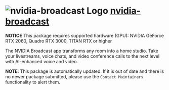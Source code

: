 # ![nvidia-broadcast Logo](https://cdn.jsdelivr.net/gh/mikeee/ChocoPackages/icons/nvidia.png "nvidia-broadcast Logo") [nvidia-broadcast](https://chocolatey.org/packages/nvidia-broadcast)

**NOTICE** This package requires supported hardware (GPU): NVIDIA GeForce RTX 2060, Quadro RTX 3000, TITAN RTX or higher

The NVIDIA Broadcast app transforms any room into a home studio. Take your livestreams, voice chats, and video conference calls to the next level with AI-enhanced voice and video.

**NOTE**: This package is automatically updated. If it is out of date and there is no newer package submitted, please use the `Contact Maintainers` functionality to alert them.
